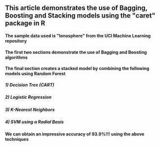 ## This article demonstrates the use of Bagging, Boosting and Stacking models using the "caret" package in R

#### The sample data used is "Ionosphere" from the UCI Machine Learning repository

#### The first two sections demonstrate the use of Bagging and Boosting algorithms

#### The final section creates a stacked model by combining the following models using Random Forest
#####     1) Decision Tree (CART)
#####     2) Logistic Regression
#####     3) K-Nearest Neighbors
#####     4) SVM using a Radial Basis

#### We can obtain an impressive accuracy of 93.9%!!! using the above techniques

